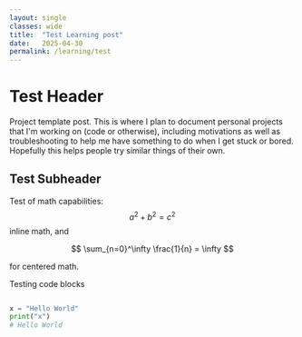 ```yaml
---
layout: single
classes: wide
title:  "Test Learning post"
date:   2025-04-30
permalink: /learning/test
---
```



# Test Header
Project template post. This is where I plan to document personal projects that I'm working on (code or otherwise), including motivations as well as troubleshooting to help me have something to do when I get stuck or bored. Hopefully this helps people try similar things of their own. 

## Test Subheader
Test of math capabilities: $$ a^2 + b^2 = c^2 $$ inline math, and

$$ \sum_{n=0}^\infty \frac{1}{n} = \infty $$

for centered math.

Testing code blocks 

```Python

x = "Hello World"
print("x")
# Hello World

```
